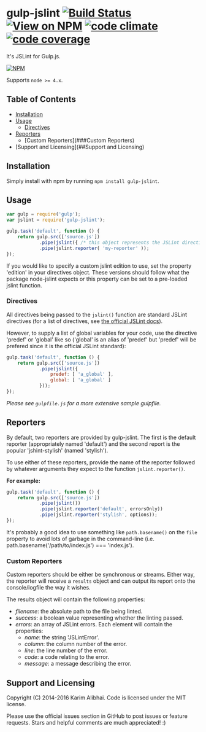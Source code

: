 # gulp-jslint [![Build Status](https://img.shields.io/travis/karimsa/gulp-jslint/master.svg?maxAge=2592000)](https://travis-ci.org/karimsa/gulp-jslint) [![View on NPM](http://img.shields.io/npm/dm/gulp-jslint.svg?style=flat)](http://npmjs.org/package/gulp-jslint) [![code climate](http://img.shields.io/codeclimate/github/karimsa/gulp-jslint.svg?style=flat)](https://codeclimate.com/github/karimsa/gulp-jslint) [![code coverage](http://img.shields.io/codeclimate/coverage/github/karimsa/gulp-jslint.svg?style=flat)](https://codeclimate.com/github/karimsa/gulp-jslint)

It's JSLint for Gulp.js.

[![NPM](https://nodei.co/npm/gulp-jslint.png?downloads=true&downloadRank=true&stars=true)](https://nodei.co/npm/gulp-jslint/)

Supports `node >= 4.x`.

## Table of Contents

 - [Installation](##Installation)
 - [Usage](##Usage)
    - [Directives](###Directives)
 - [Reporters](##Reporters)
    - [Custom Reporters](###Custom Reporters)
 - [Support and Licensing](##Support and Licensing)

## Installation

Simply install with npm by running `npm install gulp-jslint`.

## Usage

```javascript
var gulp = require('gulp');
var jslint = require('gulp-jslint');

gulp.task('default', function () {
    return gulp.src(['source.js'])
            .pipe(jslint({ /* this object represents the JSLint directives being passed down */ }))
            .pipe(jslint.reporter( 'my-reporter' ));
});
```

If you would like to specify a custom jslint edition to use, set the property 'edition' in your directives object.
These versions should follow what the package node-jslint expects or this property can be set to a pre-loaded jslint
function.

### Directives

All directives being passed to the `jslint()` function are standard JSLint directives (for a list of directives,
see [the official JSLint docs](http://www.jslint.com/help.html)).

However, to supply a list of global variables for your code, use the directive 'predef' or 'global' like so ('global'
is an alias of 'predef' but 'predef' will be prefered since it is the official JSLint standard):

```javascript
gulp.task('default', function () {
    return gulp.src(['source.js'])
            .pipe(jslint({
                predef: [ 'a_global' ],
                global: [ 'a_global' ]
            }));
});
```

*Please see `gulpfile.js` for a more extensive sample gulpfile.*

## Reporters

By default, two reporters are provided by gulp-jslint. The first is the default reporter (appropriately named 'default')
and the second report is the popular 'jshint-stylish' (named 'stylish').

To use either of these reporters, provide the name of the reporter followed by whatever arguments they expect to the function
`jslint.reporter()`.

**For example:**

```javascript
gulp.task('default', function () {
    return gulp.src(['source.js'])
            .pipe(jslint())
            .pipe(jslint.reporter('default', errorsOnly))
            .pipe(jslint.reporter('stylish', options));
});
```

It's probably a good idea to use something like `path.basename()` on the `file` property to avoid lots of garbage in the
command-line (i.e. path.basename('/path/to/index.js') === 'index.js').

### Custom Reporters

Custom reporters should be either be synchronous or streams. Either way, the reporter will receive a `results` object and can
output its report onto the console/logfile the way it wishes.

The results object will contain the following properties:

 - *filename*: the absolute path to the file being linted.
 - *success*: a boolean value representing whether the linting passed.
 - *errors*: an array of JSLint errors. Each element will contain the properties:
    - *name*: the string 'JSLintError'.
    - *column*: the column number of the error.
    - *line*: the line number of the error.
    - *code*: a code relating to the error.
    - *message*: a message describing the error.

## Support and Licensing

Copyright (C) 2014-2016 Karim Alibhai.
Code is licensed under the MIT license.

Please use the official issues section in GitHub to post issues or feature requests.
Stars and helpful comments are much appreciated! :)

